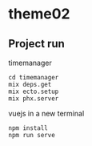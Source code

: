 # theme02

## Project run
timemanager
```
cd timemanager
mix deps.get
mix ecto.setup
mix phx.server
```
vuejs in a new terminal
```
npm install
npm run serve
```
